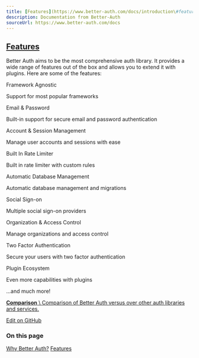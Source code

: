 ```yaml
---
title: [Features](https://www.better-auth.com/docs/introduction\#features)
description: Documentation from Better-Auth
sourceUrl: https://www.better-auth.com/docs
---
```


## [Features](https://www.better-auth.com/docs/introduction\#features)

Better Auth aims to be the most comprehensive auth library. It provides a wide range of features out of the box and allows you to extend it with plugins. Here are some of the features:

Framework Agnostic

Support for most popular frameworks

Email & Password

Built-in support for secure email and password authentication

Account & Session Management

Manage user accounts and sessions with ease

Built In Rate Limiter

Built in rate limiter with custom rules

Automatic Database Management

Automatic database management and migrations

Social Sign-on

Multiple social sign-on providers

Organization & Access Control

Manage organizations and access control

Two Factor Authentication

Secure your users with two factor authentication

Plugin Ecosystem

Even more capabilities with plugins

...and much more!

[**Comparison** \\
Comparison of Better Auth versus over other auth libraries and services.](https://www.better-auth.com/docs/comparison)

[Edit on GitHub](https://github.com/better-auth/better-auth/blob/main/docs/content/docs/introduction.mdx)

### On this page

[Why Better Auth?](https://www.better-auth.com/docs/introduction#why-better-auth) [Features](https://www.better-auth.com/docs/introduction#features)

